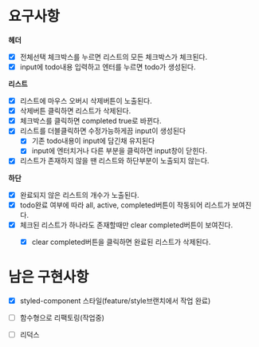 # 요구사항

**헤더**
- [x] 전체선택 체크박스를 누르면 리스트의 모든 체크박스가 체크된다.
- [x] input에 todo내용 입력하고 엔터를 누르면 todo가 생성된다.

**리스트**
- [x] 리스트에 마우스 오버시 삭제버튼이 노출된다.
- [x] 삭제버튼 클릭하면 리스트가 삭제된다.
- [x] 체크박스를 클릭하면 completed true로 바뀐다.
- [x] 리스트를 더블클릭하면 수정가능하게끔 input이 생성된다
    - [x] 기존 todo내용이 input에 담긴채 유지된다
    - [x] input에 엔터치거나 다른 부분을 클릭하면 input창이 닫힌다.
- [x] 리스트가 존재하지 않을 땐 리스트와 하단부분이 노출되지 않는다. 

**하단**
- [x] 완료되지 않은 리스트의 개수가 노출된다.
- [x] todo완료 여부에 따라 all, active, completed버튼이 작동되어 리스트가 보여진다.
- [x] 체크된 리스트가 하나라도 존재할때만 clear completed버튼이 보여진다.
    - [x] clear completed버튼을 클릭하면 완료된 리스트가 삭제된다.


# 남은 구현사항
- [x] styled-component 스타일(feature/style브랜치에서 작업 완료)
- [ ] 함수형으로 리팩토링(작업중)
- [ ] 리덕스 

